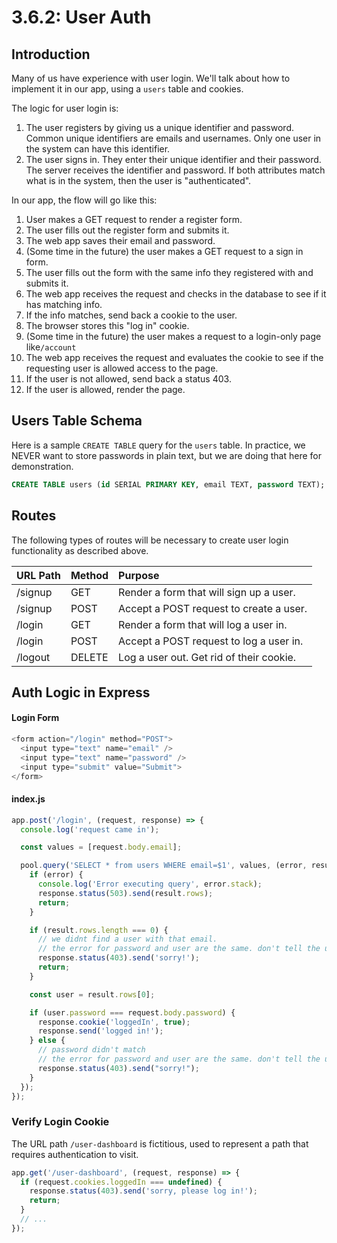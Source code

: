 # 3.6.2: User Auth

## Introduction

Many of us have experience with user login. We'll talk about how to implement it in our app, using a `users` table and cookies.

The logic for user login is:

1. The user registers by giving us a unique identifier and password. Common unique identifiers are emails and usernames. Only one user in the system can have this identifier.
2. The user signs in. They enter their unique identifier and their password. The server receives the identifier and password. If both attributes match what is in the system, then the user is "authenticated".

In our app, the flow will go like this:

1. User makes a GET request to render a register form.
2. The user fills out the register form and submits it.
3. The web app saves their email and password.
4. \(Some time in the future\) the user makes a GET request to a sign in form.
5. The user fills out the form with the same info they registered with and submits it.
6. The web app receives the request and checks in the database to see if it has matching info.
7. If the info matches, send back a cookie to the user.
8. The browser stores this "log in" cookie.
9. \(Some time in the future\) the user makes a request to a login-only page like`/account`
10. The web app receives the request and evaluates the cookie to see if the requesting user is allowed access to the page.
11. If the user is not allowed, send back a status 403.
12. If the user is allowed, render the page.

## Users Table Schema

Here is a sample `CREATE TABLE` query for the `users` table. In practice, we NEVER want to store passwords in plain text, but we are doing that here for demonstration.

```sql
CREATE TABLE users (id SERIAL PRIMARY KEY, email TEXT, password TEXT);
```

## Routes

The following types of routes will be necessary to create user login functionality as described above.

| URL Path | Method | Purpose |
| :--- | :--- | :--- |
| /signup | GET | Render a form that will sign up a user. |
| /signup | POST | Accept a POST request to create a user. |
| /login | GET | Render a form that will log a user in. |
| /login | POST | Accept a POST request to log a user in. |
| /logout | DELETE | Log a user out. Get rid of their cookie. |

## Auth Logic in Express

#### Login Form

```javascript
<form action="/login" method="POST">
  <input type="text" name="email" />
  <input type="text" name="password" />
  <input type="submit" value="Submit">
</form> 
```

#### index.js

```javascript
app.post('/login', (request, response) => {
  console.log('request came in');

  const values = [request.body.email];

  pool.query('SELECT * from users WHERE email=$1', values, (error, result) => {
    if (error) {
      console.log('Error executing query', error.stack);
      response.status(503).send(result.rows);
      return;
    }

    if (result.rows.length === 0) {
      // we didnt find a user with that email.
      // the error for password and user are the same. don't tell the user which error they got for security reasons, otherwise people can guess if a person is a user of a given service.
      response.status(403).send('sorry!');
      return;
    }

    const user = result.rows[0];

    if (user.password === request.body.password) {
      response.cookie('loggedIn', true);
      response.send('logged in!');
    } else {
      // password didn't match
      // the error for password and user are the same. don't tell the user which error they got for security reasons, otherwise people can guess if a person is a user of a given service.
      response.status(403).send("sorry!");
    }
  });
});
```

### 

### Verify Login Cookie



The URL path `/user-dashboard` is fictitious, used to represent a path that requires authentication to visit.

```javascript
app.get('/user-dashboard', (request, response) => {
  if (request.cookies.loggedIn === undefined) {
    response.status(403).send('sorry, please log in!');
    return;
  }
  // ...
});
```

